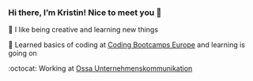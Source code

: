 ###  Hi there, I’m Kristin! Nice to meet you 🍵
👀 I like being creative and learning new things

🌱 Learned basics of coding at [Coding Bootcamps Europe](https://github.com/coding-bootcamps-eu) and learning is going on 

:octocat: Working at [Ossa Unternehmenskommunikation](https://www.ossa-partner.de) 

